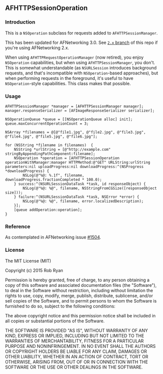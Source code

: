 ## AFHTTPSessionOperation

### Introduction

This is a `NSOperation` subclass for requests added to `AFHTTPSessionManager`. 

This has been updated for AFNetworking 3.0. See [`2.x` branch](https://github.com/robertmryan/AFHTTPSessionOperation/tree/2.x) of this repo if you're using AFNetworking 2.x.

When using `AFHTTPRequestOperationManager` (now retired), you enjoy `NSOperation` capabilities, but when using `AFHTTPSessionManager`, you don't. This is somewhat understandable (as `NSURLSession` introduces background requests, and that's incompatible with `NSOperation`-based approaches), but when performing requests in the foreground, it's useful to have `NSOperation`-style capabilities. This class makes that possible.

### Usage

    AFHTTPSessionManager *manager = [AFHTTPSessionManager manager];
    manager.responseSerializer = [AFImageResponseSerializer serializer];

    NSOperationQueue *queue = [[NSOperationQueue alloc] init];
    queue.maxConcurrentOperationCount = 3;

    NSArray *filenames = @[@"file1.jpg", @"file2.jpg", @"file3.jpg", @"file4.jpg", @"file5.jpg", @"file6.jpg"];

    for (NSString *filename in filenames)  {
        NSString *urlString = [@"http://example.com" stringByAppendingPathComponent:filename];
        NSOperation *operation = [AFHTTPSessionOperation operationWithManager:manager HTTPMethod:@"GET" URLString:urlString parameters:nil uploadProgress:nil downloadProgress:^(NSProgress *downloadProgress) {
            NSLog(@"%@: %.1f", filename, downloadProgress.fractionCompleted * 100.0);
        } success:^(NSURLSessionDataTask *task, id responseObject) {
            NSLog(@"%@: %@", filename, NSStringFromCGSize([responseObject size]));
        } failure:^(NSURLSessionDataTask *task, NSError *error) {
            NSLog(@"%@: %@", filename, error.localizedDescription);
        }];
        [queue addOperation:operation];
    }

### Reference

As contemplated in AFNetworking issue [#1504](https://github.com/AFNetworking/AFNetworking/issues/1504).

### License

The MIT License (MIT)

Copyright (c) 2015 Rob Ryan

Permission is hereby granted, free of charge, to any person obtaining a copy
of this software and associated documentation files (the "Software"), to deal
in the Software without restriction, including without limitation the rights
to use, copy, modify, merge, publish, distribute, sublicense, and/or sell
copies of the Software, and to permit persons to whom the Software is
furnished to do so, subject to the following conditions:

The above copyright notice and this permission notice shall be included in all
copies or substantial portions of the Software.

THE SOFTWARE IS PROVIDED "AS IS", WITHOUT WARRANTY OF ANY KIND, EXPRESS OR
IMPLIED, INCLUDING BUT NOT LIMITED TO THE WARRANTIES OF MERCHANTABILITY,
FITNESS FOR A PARTICULAR PURPOSE AND NONINFRINGEMENT. IN NO EVENT SHALL THE
AUTHORS OR COPYRIGHT HOLDERS BE LIABLE FOR ANY CLAIM, DAMAGES OR OTHER
LIABILITY, WHETHER IN AN ACTION OF CONTRACT, TORT OR OTHERWISE, ARISING FROM,
OUT OF OR IN CONNECTION WITH THE SOFTWARE OR THE USE OR OTHER DEALINGS IN THE
SOFTWARE.

